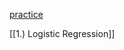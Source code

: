 [practice](https://developers.google.com/machine-learning/crash-course/linear-regression/programming-exercise)

[[1.) Logistic Regression]]
